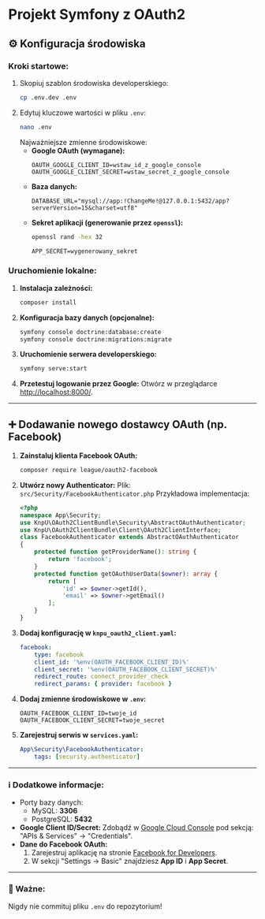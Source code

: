 # Projekt Symfony z OAuth2
## ⚙️ Konfiguracja środowiska
### Kroki startowe:
1. Skopiuj szablon środowiska developerskiego:
   ```bash
   cp .env.dev .env
   ```
2. Edytuj kluczowe wartości w pliku `.env`:
   ```bash
   nano .env
   ```
   Najważniejsze zmienne środowiskowe:
   - **Google OAuth (wymagane):**
     ```env
     OAUTH_GOOGLE_CLIENT_ID=wstaw_id_z_google_console
     OAUTH_GOOGLE_CLIENT_SECRET=wstaw_secret_z_google_console
     ```
   - **Baza danych:**
     ```env
     DATABASE_URL="mysql://app:!ChangeMe!@127.0.0.1:5432/app?serverVersion=15&charset=utf8"
     ```
   - **Sekret aplikacji (generowanie przez `openssl`):**
     ```bash
     openssl rand -hex 32
     ```
     ```env
     APP_SECRET=wygenerowany_sekret
     ```
### Uruchomienie lokalne:
1. **Instalacja zależności:**
   ```bash
   composer install
   ```
2. **Konfiguracja bazy danych (opcjonalne):**
   ```bash
   symfony console doctrine:database:create
   symfony console doctrine:migrations:migrate
   ```
3. **Uruchomienie serwera developerskiego:**
   ```bash
   symfony serve:start
   ```
4. **Przetestuj logowanie przez Google:**
   Otwórz w przeglądarce [http://localhost:8000/](http://localhost:8000/).
---
## ➕ Dodawanie nowego dostawcy OAuth (np. Facebook)
1. **Zainstaluj klienta Facebook OAuth:**
   ```bash
   composer require league/oauth2-facebook
   ```
2. **Utwórz nowy Authenticator:**
   Plik: `src/Security/FacebookAuthenticator.php`
   Przykładowa implementacja:
   ```php
   <?php
   namespace App\Security;
   use KnpU\OAuth2ClientBundle\Security\AbstractOAuthAuthenticator;
   use KnpU\OAuth2ClientBundle\Client\OAuth2ClientInterface;
   class FacebookAuthenticator extends AbstractOAuthAuthenticator
   {
       protected function getProviderName(): string {
           return 'facebook';
       }
       protected function getOAuthUserData($owner): array {
           return [
               'id' => $owner->getId(),
               'email' => $owner->getEmail()
           ];
       }
   }
   ```
3. **Dodaj konfigurację w `knpu_oauth2_client.yaml`:**
   ```yaml
   facebook:
       type: facebook
       client_id: '%env(OAUTH_FACEBOOK_CLIENT_ID)%'
       client_secret: '%env(OAUTH_FACEBOOK_CLIENT_SECRET)%'
       redirect_route: connect_provider_check
       redirect_params: { provider: facebook }
   ```
4. **Dodaj zmienne środowiskowe w `.env`:**
   ```env
   OAUTH_FACEBOOK_CLIENT_ID=twoje_id
   OAUTH_FACEBOOK_CLIENT_SECRET=twoje_secret
   ```
5. **Zarejestruj serwis w `services.yaml`:**
   ```yaml
   App\Security\FacebookAuthenticator:
       tags: [security.authenticator]
   ```
---
### ℹ️ Dodatkowe informacje:
- Porty bazy danych:
  - MySQL: **3306**
  - PostgreSQL: **5432**
- **Google Client ID/Secret:** Zdobądź w [Google Cloud Console](https://console.cloud.google.com) pod sekcją: "APIs & Services" → "Credentials".
- **Dane do Facebook OAuth:**
  1. Zarejestruj aplikację na stronie [Facebook for Developers](https://developers.facebook.com/).
  2. W sekcji "Settings → Basic" znajdziesz **App ID** i **App Secret**.
---
### 🛑 Ważne:
Nigdy nie commituj pliku `.env` do repozytorium!
